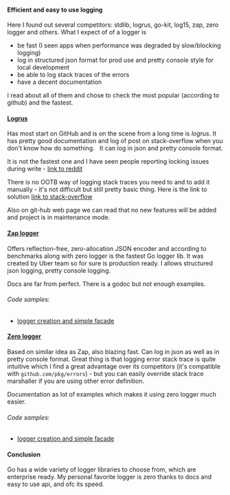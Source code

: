 #### Efficient and easy to use logging

Here I found out several competitors: stdlib, logrus, go-kit, log15, zap, zero logger and others.
What I expect of of a logger is
- be fast (I seen apps when performance was degraded by slow/blocking logging)
- log in structured json format for prod use and pretty console style for local development
- be able to log stack traces of the errors
- have a decent documentation

I read about all of them and chose to check the most popular (according to github) and the fastest.

#### [Logrus](https://github.com/sirupsen/logrus)
Has most start on GitHub and is on the scene from a long time is *logrus*.
It has pretty good documentation and log of post on stack-overflow when you don't know how do something.
&nbsp; It can log in json and pretty console format.

It is not the fastest one and I have seen people reporting locking issues during write  - [link to reddit](https://www.reddit.com/r/golang/comments/6irpt1/is_there_a_golang_logging_library_around_that/)

There is no OOTB way of logging stack traces you need to and to add it manually - it's not difficult but still pretty basic thing. Here is the link to solution [link to stack-overflow](https://stackoverflow.com/questions/54369295/how-to-get-logrus-to-print-stack-of-pkg-errors)

Also on git-hub web page we can read that no new features will be added and project is in maintenance mode.

#### [Zap logger](https://github.com/uber-go/zap)

Offers reflection-free, zero-allocation JSON encoder and according to benchmarks along with zero logger is the fastest Go logger lib. It was created by Uber team so for sure is production ready.
I allows structured json logging, pretty console logging.

Docs are far from perfect. There is a godoc but not enough examples.

###### Code samples:
* [logger creation and simple facade](https://github.com/gwalen/bettertomorrow/blob/master/common/logger/logger_zap.go)

#### [Zero logger](https://github.com/rs/zerolog)

Based on similar idea as Zap, also blazing fast.
Can log in json as well as in pretty console format.
Great thing is that logging error stack trace is quite intuitive which I find a great advantage over its competitors (it's compatible with `github.com/pkg/errors`) - but you can easily override stack trace marshaller if you are using other error definition.

Documentation as lot of examples which makes it using zero logger much easier.

###### Code samples:
* [logger creation and simple facade](https://github.com/gwalen/bettertomorrow/blob/master/common/logger/logger_zero.go)

#### Conclusion

Go has a wide variety of logger libraries to choose from, which are enterprise ready.
My personal favorite logger is zero thanks to docs and easy to use api, and ofc its speed.
